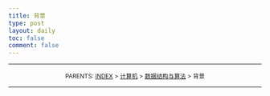 ```yaml
---
title: 背景
type: post
layout: daily
toc: false
comment: false
---
```

---
<small><center>PARENTS: [INDEX](/gknows/wikimap) > [计算机](/gknows/计算机) > [数据结构与算法](/gknows/数据结构与算法) > 背景</center></small>

---
